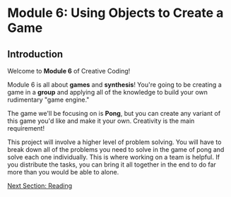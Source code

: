 # Module 6: Using Objects to Create a Game

## Introduction

Welcome to **Module 6** of Creative Coding!

Module 6 is all about **games** and **synthesis**! You're going to be creating a game in a **group** and applying all of the knowledge to build your own rudimentary "game engine."

The game we'll be focusing on is **Pong**, but you can create any variant of this game you'd like and make it your own. Creativity is the main requirement!

This project will involve a higher level of problem solving. You will have to break down all of the problems you  need to solve in the game of pong and solve each one individually. This  is where working on a team is helpful. If you distribute the tasks, you can bring it all together in the end to do far more than you would be  able to alone.

[Next Section: Reading](1_READING.md)


